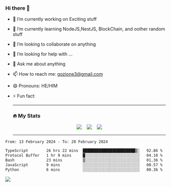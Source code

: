### Hi there 👋

<!--
**charlieScript/charlieScript** is a ✨ _special_ ✨ repository because its `README.md` (this file) appears on your GitHub profile.

Here are some ideas to get you started: -->

- 🔭 I’m currently working on Exciting stuff
- 🌱 I’m currently learning NodeJS,NestJS, BlockChain, and oother random stuff
- 👯 I’m looking to collaborate on anything
- 🤔 I’m looking for help with ...
- 💬 Ask me about anything
- 📫 How to reach me: gozione3@gmail.com
- 😄 Pronouns: HE/HIM
- ⚡ Fun fact:


  ---

  ### :fire: My Stats

  <div id="stats" align="center">
  <img src="http://github-readme-streak-stats.herokuapp.com?user=charlieScript&theme=dark&date_format=M%20j%5B%2C%20Y%5D" />&nbsp;&nbsp;&nbsp;
  <img src="https://github-readme-stats.vercel.app/api/top-langs/?username=charlieScript&layout=compact&theme=vision-friendly-dark"/>&nbsp;&nbsp;&nbsp;
  <img src="https://github-readme-stats.vercel.app/api?username=charlieScript&show_icons=true&theme=radical"/>
  </div>

  ---



<!--START_SECTION:waka-->

```txt
From: 13 February 2024 - To: 20 February 2024

TypeScript        26 hrs 22 mins  ███████████████████████▒░   92.86 %
Protocol Buffer   1 hr 9 mins     █░░░░░░░░░░░░░░░░░░░░░░░░   04.10 %
Bash              23 mins         ▒░░░░░░░░░░░░░░░░░░░░░░░░   01.36 %
JavaScript        9 mins          ░░░░░░░░░░░░░░░░░░░░░░░░░   00.57 %
Python            6 mins          ░░░░░░░░░░░░░░░░░░░░░░░░░   00.36 %
```

<!--END_SECTION:waka-->
![](https://komarev.com/ghpvc/?username=charlieScript)
